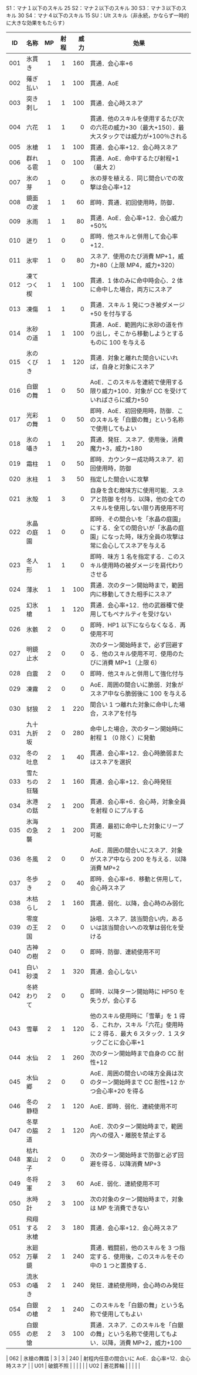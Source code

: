 S1：マナ１以下のスキル 25
S2：マナ２以下のスキル 30
S3：マナ３以下のスキル 30
S4：マナ４以下のスキル 15
SU：Ult スキル（非永続，かならず一時的に大きな効果をもたらす）

| ID  | 名称         | MP  | 射程 | 威力 | 効果                                                                                                                       |
| :-: | :----------- | :-: | :--: | ---: | -------------------------------------------------------------------------------------------------------------------------- |
| 001 | 氷貫き       |  1  |  1   |  160 | 貫通．会心率+6                                                                                                             |
| 002 | 薙ぎ払い     |  1  |  1   |  100 | 貫通．AoE                                                                                                                  |
| 003 | 突き刺し     |  1  |  1   |  100 | 貫通．会心時スネア                                                                                                         |
| 004 | 六花         |  1  |  1   |    0 | 貫通．他のスキルを使用するたび次の六花の威力+30（最大+150）．最大スタックでは威力が+100％される                            |
| 005 | 氷槍         |  1  |  1   |  100 | 貫通．会心率+12．会心時スネア                                                                                              |
| 006 | 群れる雹     |  1  |  0   |  100 | 貫通．AoE．命中するたび射程+1（最大 2）                                                                                    |
| 007 | 氷の芽       |  1  |  0   |    0 | 氷の芽を植える．同じ間合いでの攻撃は会心率+12                                                                              |
| 008 | 鏡面の波     |  1  |  1   |   60 | 即時．貫通．初回使用時，防御．                                                                                             |
| 009 | 氷雨         |  1  |  1   |   80 | 貫通．AoE．会心率+12．会心威力+50%                                                                                         |
| 010 | 迸り         |  1  |  0   |    0 | 即時．他スキルと併用して会心率+12．                                                                                        |
| 011 | 氷牢         |  1  |  0   |   80 | スネア．使用のたび消費 MP+1，威力+80（上限 MP4，威力+320）                                                                 |
| 012 | 凍てつく楔   |  1  |  1   |  100 | 貫通．1 体のみに命中時会心．2 体に命中した場合，両方にスネア                                                               |
| 013 | 凍傷         |  1  |  1   |    0 | 貫通．スキル 1 発につき被ダメージ+50 を付与する                                                                            |
| 014 | 氷砂の道     |  1  |  1   |  100 | 貫通．AoE．範囲内に氷砂の道を作り出し，そこから移動しようとするものに 100 を与える                                         |
| 015 | 氷のくびき   |  1  |  1   |  120 | 貫通．対象と離れた間合いにいれば，自身と対象にスネア                                                                       |
| 016 | 白銀の舞     |  1  |  0   |   50 | AoE．このスキルを連続で使用する限り威力+100．対象が CC を受けていればさらに威力+50                                         |
| 017 | 光彩の舞     |  1  |  0   |   50 | 即時．AoE．初回使用時，防御．このスキルを「白銀の舞」という名称で使用してもよい                                            |
| 018 | 氷の囁き     |  1  |  1   |   20 | 貫通．発狂．スネア．使用後，消費魔力+3，威力+180                                                                           |
| 019 | 霜柱         |  1  |  0   |   50 | 即時．カウンター成功時スネア．初回使用時，防御                                                                             |
| 020 | 氷柱         |  1  |  3   |   50 | 指定した間合いに攻撃                                                                                                       |
| 021 | 氷殻         |  1  |  3   |    0 | 自身を含む敵味方に使用可能．スネアと防御 を付与．以降，他の全てのスキルを使用しない限り再使用不可                          |
| 022 | 氷晶の庭園   |  1  |  0   |    0 | 即時．その間合いを「氷晶の庭園」にする．全ての間合いが「氷晶の庭園」になった時，味方全員の攻撃は常に会心してスネアを与える |
| 023 | 冬人形       |  1  |  1   |    0 | 即時．味方 1 名を指定する．このスキル使用時の被ダメージを肩代わりさせる                                                    |
| 024 | 薄氷         |  1  |  1   |  100 | 貫通．次のターン開始時まで，範囲内に移動してきた相手にスネア                                                               |
| 025 | 幻氷槍       |  1  |  1   |  120 | 貫通．会心率+12．他の武器種で使用してもペナルティを受けない                                                                |
| 026 | 氷骸         |  2  |  0   |    0 | 即時．HP1 以下にならなくなる．再使用不可                                                                                   |
| 027 | 明鏡止水     |  2  |  0   |    0 | 次のターン開始時まで，必ず回避する．他のスキル使用不可．使用のたびに消費 MP+1（上限 6）                                    |
| 028 | 白震         |  2  |  0   |    0 | 即時．他スキルと併用して強化付与                                                                                           |
| 029 | 凍霧         |  2  |  0   |    0 | AoE．周囲の間合いに脆弱．対象がスネア中なら脆弱後に 100 を与える                                                           |
| 030 | 豺狼         |  2  |  1   |  220 | 間合い 1 つ離れた対象に命中した場合，スネアを付与                                                                          |
| 031 | 九十九折坂   |  2  |  0   |  280 | 命中した場合，次のターン開始時に射程 1 （0 除く）に発動                                                                    |
| 032 | 冬の吐息     |  2  |  1   |   40 | 貫通．会心率+12．会心時脆弱またはスネアを選択                                                                              |
| 033 | 雪たちの狂騒 |  2  |  1   |  160 | 貫通．会心率+12．会心時発狂                                                                                                |
| 034 | 氷港の銛     |  2  |  1   |  200 | 貫通．会心率+6．会心時，対象全員を射程 0 にプルする                                                                        |
| 035 | 氷海の急襲   |  2  |  1   |  200 | 貫通．最初に命中した対象にリープ可能                                                                                       |
| 036 | 冬風         |  2  |  0   |    0 | AoE．周囲の間合いにスネア．対象がスネア中なら 200 を与える．以降消費 MP+2                                                  |
| 037 | 冬歩き       |  2  |  0   |   40 | 即時．会心率+6．移動と併用して，会心時スネア                                                                               |
| 038 | 木枯らし     |  2  |  1   |  160 | 貫通．弱化．以降，会心時のみ弱化                                                                                           |
| 039 | 零度の王国   |  2  |  0   |    0 | 詠唱．スネア．該当間合い内，あるいは該当間合いへの攻撃は弱化を受ける                                                       |
| 040 | 古神の樹     |  2  |  0   |    0 | 即時．防御．連続使用不可                                                                                                   |
| 041 | 白い砂漠     |  2  |  1   |  320 | 貫通．会心しない                                                                                                           |
| 042 | 冬終わりて   |  2  |  0   |    0 | 即時．以降ターン開始時に HP50 を失うが，会心する                                                                           |
| 043 | 雪華         |  2  |  1   |  120 | 他のスキル使用時に「雪華」を 1 得る．これか，スキル「六花」使用時に 2 得る．最大 6 スタック．1 スタックごとに会心率+1      |
| 044 | 水仙         |  2  |  1   |  260 | 次のターン開始時まで自身の CC 耐性+12                                                                                      |
| 045 | 水仙郷       |  2  |  0   |    0 | AoE．周囲の間合いの味方全員は次のターン開始時まで CC 耐性+12 かつ会心率+20 を得る                                          |
| 046 | 冬の静穏     |  2  |  1   |  120 | AoE．即時．弱化．連続使用不可                                                                                              |
| 047 | 冬草の脇道   |  2  |  1   |  120 | AoE．次のターン開始時まで，範囲内への侵入・離脱を禁止する                                                                  |
| 048 | 枯れ案山子   |  2  |  0   |    0 | 次のターン開始時まで防御と必ず回避を得る．以降消費 MP+3                                                                    |
| 049 | 冬将軍       |  2  |  3   |   60 | AoE．弱化．連続使用不可                                                                                                    |
| 050 | 氷時計       |  2  |  3   |  100 | 次の対象のターン開始時まで，対象は MP を消費できない                                                                       |
| 051 | 飛翔する氷槍 |  2  |  3   |  180 | 貫通．会心率+12．会心時スネア                                                                                              |
| 052 | 氷廻万華鏡   |  2  |  1   |  240 | 貫通．戦闘前，他のスキルを 3 つ指定する．使用後，このスキルをその中の 1 つと置換する．                                     |
| 053 | 流氷の囁き   |  2  |  1   |  240 | 発狂．連続使用時，会心時のみ発狂                                                                                           |
| 054 | 白銀の槍     |  2  |  1   |  240 | このスキルを「白銀の舞」という名称で使用してもよい                                                                         |
| 055 | 白銀の悲愴   |  2  |  3   |  100 | 貫通．スネア．このスキルを「白銀の舞」という名称で使用してもよい．以降，消費 MP+2，威力+100                                |

| 062 | 氷槍の舞踏 | 3 | 3 | 240 | 射程内任意の間合いに AoE．会心率+12．会心時スネア |
| U01 | 破鏡不照 | | | | |
| U02 | 蒼花葬輪 | | | | |
